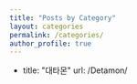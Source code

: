 ```yaml
---
title: "Posts by Category"
layout: categories
permalink: /categories/
author_profile: true
---
```


 - title: "대타몬"
    url: /Detamon/
